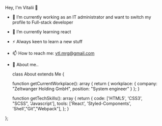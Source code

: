 Hey, I'm Vitalii  👋

- 🔭 I’m currently working as an IT administrator and want to switch my profile to Full-stack developer
- 🌱 I’m currently learning react
- ⚡ Always keen to learn a new stuff
- 📫 How to reach me: vtl.mrg@gmail.com
- 💬 About me..


  class About extends Me {

  function getCurrentWorkplace(): array 
  {
    return {
      workplace: {
        company: "Zeltwanger Holding GmbH",
        position: "System engineer"
      }
    };
  }
  
  function getTechSkills(): array 
  {
    return {
      code: ['HTML5', 'CSS3', "SCSS", 'Javascript'],
      tools: ['React', 'Styled-Components', 'Shell',"Git","Webpack"],
    };
  }

};
    


<!--
**vmorgunov/vmorgunov** is a ✨ _special_ ✨ repository because its `README.md` (this file) appears on your GitHub profile.
### Hi there 👋
Here are some ideas to get you started:

- 🔭 I’m currently working on ...
- 🌱 I’m currently learning ...
- 👯 I’m looking to collaborate on ...
- 🤔 I’m looking for help with ...
- 💬 Ask me about ...
- 📫 How to reach me: ...
- 😄 Pronouns: ...
- ⚡ Fun fact: ...
-->

